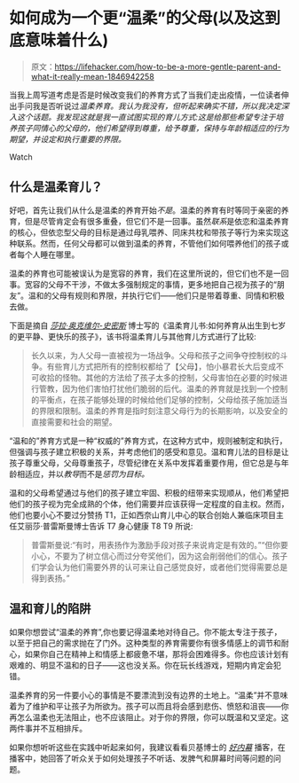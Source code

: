 # 如何成为一个更“温柔”的父母(以及这到底意味着什么)

> 原文：<https://lifehacker.com/how-to-be-a-more-gentle-parent-and-what-it-really-mean-1846942258>

当我上周写道考虑是否是时候改变我们的养育方式了当我们走出疫情，一位读者伸出手问我是否听说过*温柔养育。我认为我没有，但听起来确实不错，所以我决定深入这个话题。我发现这就是我一直试图实现的育儿方式:这是给那些希望专注于培养孩子同情心的父母的，他们希望得到尊重，给予尊重，保持与年龄相适应的行为期望，并设定和执行重要的界限。*

Watch

## 什么是温柔育儿？

好吧，首先让我们从什么是温柔的养育开始*不是*。温柔的养育有时等同于亲密的养育，但是尽管肯定会有很多重叠，但它们不是一回事。虽然*联系*是依恋和温柔养育的核心，但依恋型父母的目标是通过母乳喂养、同床共枕和带孩子等行为来实现这种联系。然而，任何父母都可以做到温柔的养育，不管他们如何喂养他们的孩子或者每个人睡在哪里。

温柔的养育也可能被误认为是宽容的养育，我们在这里所说的，但它们也不是一回事。宽容的父母不干涉，不做太多强制规定的事情，更多地把自己视为孩子的“朋友”。温和的父母有规则和界限，并执行它们——他们只是带着尊重、同情和积极去做。

下面是摘自 [*莎拉·奥克维尔-史密斯*](https://www.goodreads.com/book/show/28067245-the-gentle-parenting-book) 博士写的《温柔育儿书:如何养育从出生到七岁 的更平静、更快乐的孩子》，该书将温柔育儿与其他育儿方式进行了比较:

> 长久以来，为人父母一直被视为一场战争。父母和孩子之间争夺控制权的斗争。有些育儿方式把所有的控制权都给了【父母】，怕小暴君长大后变成不可收拾的怪物。其他的方法给了孩子太多的控制，父母害怕在必要的时候进行管教，因为他们害怕打扰他们脆弱的后代。温柔的养育就是找到一个控制的平衡点，在孩子能够处理的时候给他们足够的控制，父母给孩子施加适当的界限和限制。温柔的养育是指时刻注意父母行为的长期影响，以及安全的直接需要和社会的期望。

“温和的”养育方式是一种“权威的”养育方式，在这种方式中，规则被制定和执行，但强调与孩子建立积极的关系，并考虑他们的感受和意见。温和育儿法的目标是让孩子尊重父母，父母尊重孩子，尽管纪律在关系中发挥着重要作用，但它总是与年龄相适应，并以*教导*而不是*惩罚为目标。*

温和的父母希望通过与他们的孩子建立牢固、积极的纽带来实现顺从，他们希望把他们的孩子视为完全成熟的个体，他们需要并应该获得一定程度的自主权。然而，他们也要小心不要过分赞扬 T1，正如西奈山育儿中心的联合创始人兼临床项目主任艾丽莎·普雷斯曼博士告诉 T7 身心健康 T8 T9 所说:

> 普雷斯曼说:“有时，用表扬作为激励手段对孩子来说肯定是有效的。”“但你要小心，不要为了树立信心而过分夸奖他们，因为这会削弱他们的信心。孩子们学会认为他们需要外界的认可来让自己感觉良好，或者他们觉得需要总是得到表扬。”

## 温和育儿的陷阱

如果你想尝试“温柔的养育”,你也要记得温柔地对待自己。你不能太专注于孩子，以至于把自己的需求抛在了门外。这种类型的养育需要你有很多情感上的调节和耐心，如果你自己在精神上和情感上都疲惫不堪，那将会困难得多。你也应该计划有艰难的、明显不温和的日子——这也没关系。你在玩长线游戏，短期内肯定会犯错。

温柔养育的另一件要小心的事情是不要漂流到没有边界的土地上。“温柔”并不意味着为了维护和平让孩子为所欲为。孩子可以而且将会感到悲伤、愤怒和沮丧——你再怎么温柔也无法阻止，也不应该阻止。对于你的界限，你可以既温和又坚定。这两件事并不互相排斥。

如果你想听听这些在实践中听起来如何，我建议看看贝基博士的 [*好内幕*](https://good-inside.simplecast.com/episodes) 播客，在播客中，她回答了听众关于如何处理孩子不听话、发脾气和屏幕时间等问题的问题。